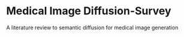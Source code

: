# Medical Image Diffusion-Survey
A literature review to semantic diffusion for medical image generation
